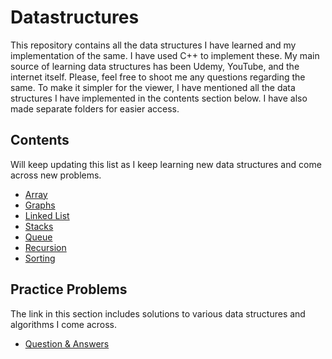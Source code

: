 # Datastructures
This repository contains all the data structures I have learned and my implementation of the same. I have used C++ to implement these. My main source of learning data structures has
been Udemy, YouTube, and the internet itself. Please, feel free to shoot me any questions regarding the same. To make it simpler for the viewer, I have mentioned all the data structures I have 
implemented in the contents section below. I have also made separate folders for easier access.

## Contents
Will keep updating this list as I keep learning new data structures and come across new problems.

* [Array](https://github.com/Neelharia97/Datastructures/tree/master/Array%20ADT)
* [Graphs](https://github.com/Neelharia97/Datastructures/tree/master/Graphs)
* [Linked List](https://github.com/Neelharia97/Datastructures/tree/master/LinkedList)
* [Stacks](https://github.com/Neelharia97/Datastructures/tree/master/Stack)
* [Queue](https://github.com/Neelharia97/Datastructures/tree/master/Queue)
* [Recursion](https://github.com/Neelharia97/Datastructures/tree/master/Recursion)
* [Sorting](https://github.com/Neelharia97/Datastructures/tree/master/Sorting)

## Practice Problems
The link in this section includes solutions to various data structures and algorithms I come across.
* [Question & Answers](https://github.com/Neelharia97/Datastructures/tree/master/Questions%20%26%20Problems)
